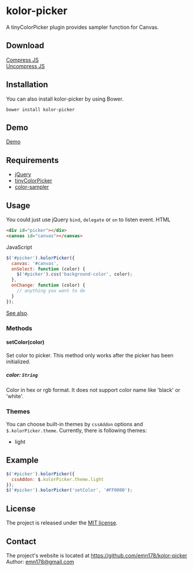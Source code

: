 # kolor-picker
A tinyColorPicker plugin provides sampler function for Canvas.

## Download
[Compress JS](https://raw.github.com/emn178/kolor-picker/master/build/kolor-picker.min.js)  
[Uncompress JS](https://raw.github.com/emn178/kolor-picker/master/src/kolor-picker.js)

## Installation
You can also install kolor-picker by using Bower.
```
bower install kolor-picker
```

## Demo
[Demo](http://emn178.github.io/kolor-picker/samples/demo/)

## Requirements
* [jQuery](http://jquery.com/)
* [tinyColorPicker](https://github.com/PitPik/tinyColorPicker)  
* [color-sampler](https://github.com/emn178/color-sampler)  

## Usage
You could just use jQuery `bind`, `delegate` or `on` to listen event.
HTML
```HTML
<div id="picker"></div>
<canvas id="canvas"></canvas>
```
JavaScript
```JavaScript
$('#picker').kolorPicker({
  canvas: '#canvas',
  onSelect: function (color) {
    $('#picker').css('background-color', color);
  },
  onChange: function (color) {
    // anything you want to do
  }
});
```
[See also](https://github.com/PitPik/tinyColorPicker#jqcolorpickerjs).

### Methods

#### setColor(color)

Set color to picker. This method only works after the picker has been initialized.

##### *color: `String`*

Color in hex or rgb format. It does not support color name like 'black' or 'white'.

### Themes

You can choose built-in themes by `cssAddon` options and `$.kolorPicker.theme`. Currently, there is following themes:

* light


## Example
```JavaScript
$('#picker').kolorPicker({
  cssAddon: $.kolorPicker.theme.light
});
$('#picker').kolorPicker('setColor', '#FF0000');
```

## License
The project is released under the [MIT license](http://www.opensource.org/licenses/MIT).

## Contact
The project's website is located at https://github.com/emn178/kolor-picker  
Author: emn178@gmail.com
